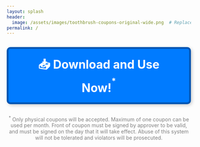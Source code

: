 ```yaml
---
layout: splash
header:
  image: /assets/images/toothbrush-coupons-original-wide.png  # Replace with your image path
permalink: /
---
```


<div style="text-align: center; margin-top: 30px;">
  <a href="{{ site.baseurl }}/assets/files/toothbrush-coupons.pdf" download style="
    display: inline-block;
    font-size: 32px; /* Make text bigger */
    font-weight: bold;
    padding: 20px 40px; /* Increase button size */
    background-color: #007bff; /* Bootstrap blue */
    color: white;
    text-decoration: none;
    border: 5px solid #0056b3; /* Add border */
    border-radius: 10px; /* Optional: rounded corners */
    box-shadow: 3px 3px 10px rgba(0, 0, 0, 0.2); /* Add shadow */
  ">
    📥 Download and Use Now!<sup><sup>*</sup></sup>
  </a>
</div>

<div style="text-align: center; font-size: 14px; color: gray; margin-top: 30px;">
  <sup>*</sup> Only physical coupons will be accepted. Maximum of one coupon can be used per month. Front of coupon must be signed by approver to be valid, and must be signed on the day that it will take effect. Abuse of this system will not be tolerated and violators will be prosecuted.
</div>